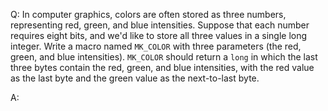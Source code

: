 Q: In computer graphics, colors are often stored as three numbers, representing
red, green, and blue intensities. Suppose that each number requires eight bits,
and we'd like to store all three values in a single long integer. Write a macro
named `MK_COLOR` with three parameters (the red, green, and blue intensities).
`MK_COLOR` should return a `long` in which the last three bytes contain the red,
green, and blue intensities, with the red value as the last byte and the green
value as the next-to-last byte.

A:

